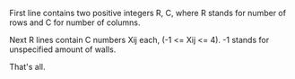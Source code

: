 First line contains two positive integers R, C, where R stands for number
of rows and C for number of columns.

Next R lines contain C numbers Xij each, (-1 <= Xij <= 4). -1 stands for
unspecified amount of walls.

That's all.
